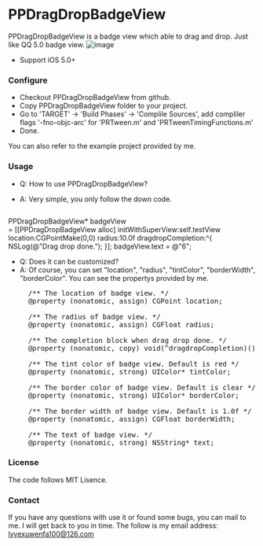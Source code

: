 # PPDragDropBadgeView
PPDragDropBadgeView is a badge view which able to drag and drop. Just like QQ 5.0 badge view.
![image](https://github.com/smallmuou/PPDragDropBadgeView/blob/master/PPDragDropBadgeView.png)

* Support iOS 5.0+

### Configure
* Checkout PPDragDropBadgeView from github.
* Copy PPDragDropBadgeView folder to your project.
* Go to 'TARGET' -> 'Build Phases' -> 'Complile Sources', add compliler flags '-fno-objc-arc' for 'PRTween.m' and 'PRTweenTimingFunctions.m'
* Done.

You can also refer to the example project provided by me.

### Usage
* Q: How to use PPDragDropBadgeView? 
* A: Very simple, you only follow the down code.

	<pre>
PPDragDropBadgeView* badgeView \
= [[PPDragDropBadgeView alloc] initWithSuperView:self.testView
                                        location:CGPointMake(0,0)
                                          radius:10.0f dragdropCompletion:^{
                                                         NSLog(@"Drag drop done.");
                                           }];
badgeView.text = @"6";
</pre>

* Q: Does it can be customized?
* A: Of course, you can set "location", "radius", "tintColor", "borderWidth", "borderColor". You can see the propertys provided by me.
	<pre>
	/** The location of badge view. */
	@property (nonatomic, assign) CGPoint location;
	
	/** The radius of badge view. */
	@property (nonatomic, assign) CGFloat radius;
	
	/** The completion block when drag drop done. */
	@property (nonatomic, copy) void(^dragdropCompletion)();
	
	/** The tint color of badge view. Default is red */
	@property (nonatomic, strong) UIColor* tintColor;
	
	/** The border color of badge view. Default is clear */
	@property (nonatomic, strong) UIColor* borderColor;
	
	/** The border width of badge view. Default is 1.0f */
	@property (nonatomic, assign) CGFloat borderWidth;
	
	/** The text of badge view. */
	@property (nonatomic, strong) NSString* text;
</pre>

### License
The code follows MIT Lisence.

### Contact
If you have any questions with use it or found some bugs, you can mail to me. I will get back to you in time. The follow is my email address:
lvyexuwenfa100@126.com
